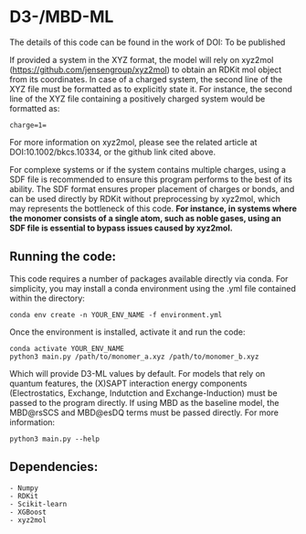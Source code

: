 # D3-/MBD-ML

The details of this code can be found in the work of DOI: To be published

If provided a system in the XYZ format, the model will rely on xyz2mol (https://github.com/jensengroup/xyz2mol) to obtain an RDKit mol object from its coordinates. In case of a charged system, the second line of the XYZ file must be formatted as to explicitly state it. For instance, the second line of the XYZ file containing a positively charged system would be formatted as:
```
charge=1=
```
For more information on xyz2mol, please see the related article at DOI:10.1002/bkcs.10334, or the github link cited above.

For complexe systems or if the system contains multiple charges, using a SDF file is recommended to ensure this program performs to the best of its ability. The SDF format ensures proper placement of charges or bonds, and can be used directly by RDKit without preprocessing by xyz2mol, which may represents the bottleneck of this code. **For instance, in systems where the monomer consists of a single atom, such as noble gases, using an SDF file is essential to bypass issues caused by xyz2mol.**

## Running the code:

This code requires a number of packages available directly via conda. For simplicity, you may install a conda environment using the .yml file contained within the directory:
```
conda env create -n YOUR_ENV_NAME -f environment.yml
```

Once the environment is installed, activate it and run the code:
 ```
 conda activate YOUR_ENV_NAME
 python3 main.py /path/to/monomer_a.xyz /path/to/monomer_b.xyz
 ```
Which will provide D3-ML values by default. For models that rely on quantum features, the (X)SAPT interaction energy components (Electrostatics, Exchange, Indutction and Exchange-Induction) must be passed to the program directly. If using MBD as the baseline model, the MBD@rsSCS and MBD@esDQ terms must be passed directly.
For more information:
```
python3 main.py --help
```

## Dependencies:
```
- Numpy
- RDKit
- Scikit-learn
- XGBoost
- xyz2mol
```
